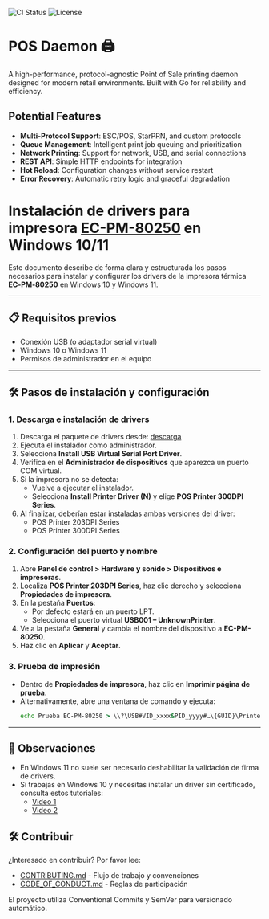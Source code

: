 ![CI Status](https://github.com/AdConDev/pos-daemon/actions/workflows/ci.yml/badge.svg)
![License](https://img.shields.io/github/license/AdConDev/pos-daemon)

# POS Daemon 🖨️

A high-performance, protocol-agnostic Point of Sale printing daemon designed for modern retail environments. Built with Go for reliability and efficiency.

## Potential Features

- **Multi-Protocol Support**: ESC/POS, StarPRN, and custom protocols
- **Queue Management**: Intelligent print job queuing and prioritization
- **Network Printing**: Support for network, USB, and serial connections
- **REST API**: Simple HTTP endpoints for integration
- **Hot Reload**: Configuration changes without service restart
- **Error Recovery**: Automatic retry logic and graceful degradation

# Instalación de drivers para impresora [EC-PM-80250](https://eclinepos.com/Producto.php?categoria=Impresoras&&buscar=EC-PM-80250) en Windows 10/11

Este documento describe de forma clara y estructurada los pasos necesarios para instalar y configurar los drivers de la impresora térmica **EC‑PM‑80250** en Windows 10 y Windows 11.

---

## 📋 Requisitos previos

- Conexión USB (o adaptador serial virtual)
- Windows 10 o Windows 11
- Permisos de administrador en el equipo

---

## 🛠 Pasos de instalación y configuración

### 1. Descarga e instalación de drivers

1. Descarga el paquete de drivers desde: [descarga](https://eclinepos.com/Descargas/ControladoresZip/Impresoras/EC-PM-80250/Driver-2022.zip)
2. Ejecuta el instalador como administrador.
3. Selecciona **Install USB Virtual Serial Port Driver**.
4. Verifica en el **Administrador de dispositivos** que aparezca un puerto COM virtual.
5. Si la impresora no se detecta:
    - Vuelve a ejecutar el instalador.
    - Selecciona **Install Printer Driver (N)** y elige **POS Printer 300DPI Series**.
6. Al finalizar, deberían estar instaladas ambas versiones del driver:
    - POS Printer 203DPI Series
    - POS Printer 300DPI Series

### 2. Configuración del puerto y nombre

1. Abre **Panel de control > Hardware y sonido > Dispositivos e impresoras**.
2. Localiza **POS Printer 203DPI Series**, haz clic derecho y selecciona **Propiedades de impresora**.
3. En la pestaña **Puertos**:
    - Por defecto estará en un puerto LPT.
    - Selecciona el puerto virtual **USB001 – UnknownPrinter**.
4. Ve a la pestaña **General** y cambia el nombre del dispositivo a **EC-PM-80250**.
5. Haz clic en **Aplicar** y **Aceptar**.

### 3. Prueba de impresión

- Dentro de **Propiedades de impresora**, haz clic en **Imprimir página de prueba**.
- Alternativamente, abre una ventana de comando y ejecuta:
  ```bat
  echo Prueba EC-PM-80250 > \\?\USB#VID_xxxx&PID_yyyy#…\{GUID}\Printer
  ```

---

## 📌 Observaciones

- En Windows 11 no suele ser necesario deshabilitar la validación de firma de drivers.
- Si trabajas en Windows 10 y necesitas instalar un driver sin certificado, consulta estos tutoriales:
    - [Video 1](https://www.youtube.com/watch?v=dEx-A-1ti_8&&ab_channel=SolucionesPOS)
    - [Video 2](https://www.youtube.com/watch?v=DtAIu2Is1nE&&t=320s&&ab_channel=INTSTORE)

## 🛠️ Contribuir

¿Interesado en contribuir? Por favor lee:

- [CONTRIBUTING.md](CONTRIBUTING.md) - Flujo de trabajo y convenciones
- [CODE_OF_CONDUCT.md](CODE_OF_CONDUCT.md) - Reglas de participación

El proyecto utiliza Conventional Commits y SemVer para versionado automático.

